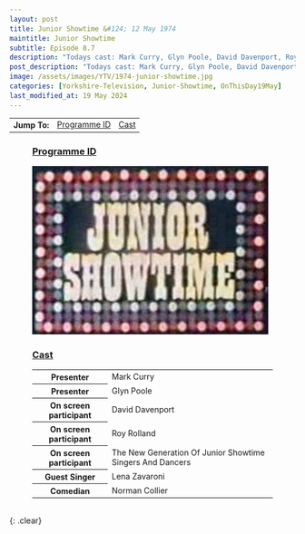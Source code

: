 ```yaml
---
layout: post
title: Junior Showtime &#124; 12 May 1974
maintitle: Junior Showtime
subtitle: Episode 8.7
description: "Todays cast: Mark Curry, Glyn Poole, David Davenport, Roy Rolland, The New Generation Of Junior Showtime Singers And Dancers, Lena Zavaroni, Norman Collier."
post_description: "Todays cast: Mark Curry, Glyn Poole, David Davenport, Roy Rolland, The New Generation Of Junior Showtime Singers And Dancers, Lena Zavaroni, Norman Collier."
image: /assets/images/YTV/1974-junior-showtime.jpg
categories: [Yorkshire-Television, Junior-Showtime, OnThisDay19May]
last_modified_at: 19 May 2024
---
```


<table>
<tr align="center">
<th>Jump To:</th>
<td><a href="#programme-id">Programme ID</a></td>
<td><a href="#cast">Cast</a></td>
</tr>
</table>

<figure class="fig3">
<figcaption>
<h3 id="programme-id"><a href="#programme-id">Programme ID</a></h3>
</figcaption>
<img src="/assets/images/YTV/1974-junior-showtime.jpg" class="full-width" />
</figure>

<figure class="fig3">
<figcaption>
<h3 id="cast"><a href="#cast">Cast</a></h3>
</figcaption>
<table>
<tr><th>Presenter</th><td>Mark Curry</td></tr>
<tr><th>Presenter</th><td>Glyn Poole</td></tr>
<tr><th>On screen participant</th><td>David Davenport</td></tr>
<tr><th>On screen participant</th><td>Roy Rolland</td></tr>
<tr><th>On screen participant</th><td>The New Generation Of Junior Showtime Singers And Dancers</td></tr>
<tr><th>Guest Singer</th><td>Lena Zavaroni</td></tr>
<tr><th>Comedian</th><td>Norman Collier</td></tr>
</table>
</figure>

<br />{: .clear}

